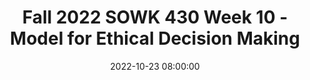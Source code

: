 ---
layout: single_presentation
name: fall-2022-sowk-430-week-10-model-for-ethical-decision-making.md
title: "Fall 2022 SOWK 430 Week 10 - Model for Ethical Decision Making"
date:  2022-10-23 08:00:00
presentation_id: GdxAtk
permalink: /presentations/GdxAtk/
redirect_from:
  - /presentations/GdxAtk/fall-2022-sowk-430-week-10-model-for-ethical-decision-making
slides: 
  - slide_name: deck-9073-large-0.jpeg
    slide_text: >
      <p>Essential Steps for Ethical Problem-Solving SOWK 430 Week 08
      Jacob Campbell, LICSW at Heritage University</p>
      
  - slide_name: deck-9073-large-1.jpeg
    slide_text: >
      <p>A-03: NASW Code of Ethics Standards and Principals Exam Multiple Choice, True/False, and one short answer question Open notes/book Be sure you have a Code of Ethics copy nearby Opens with all questions on one page Individual assignment, please complete on your own</p>
      
  - slide_name: deck-9073-large-2.jpeg
    slide_text: >
      <p>Quiz 1 of 2
      The exam is due before 10/30/22, which is true? • It is on the NASW Code of Ethics. • It is open book. • It is done individually. • All of the Above</p>
      
  - slide_name: deck-9073-large-3.jpeg
    slide_text: >
      <p>Quiz 1 of 2
      The Exam is Due Before 10/30/22, Which is True • It is on the NASW Code of Ethics. • It is open book. • It is done individually. • All of the Above</p>
      
  - slide_name: deck-9073-large-4.jpeg
    slide_text: >
      <p>Ethical Problem-Solving Essential Steps
      • DETERMINE whether there is an ethical issue or/and dilemma • IDENTIFY the key values and principles involved • RANK the values or ethical principles which - in your professional judgment are most relevant to the issue or dilemma • DEVELOP an action plan that is consistent with the ethical priorities that have been determined as central to the dilemma • IMPLEMENT your plan, utilizing the most appropriate practice skills and competencies • REFLECT on the outcome of this ethical decision-making process (Reamer &amp; Conrad, 1995 as cited in National Association of Social Workers - Massachusetts Chapter, n.d.)</p>
      
  - slide_name: deck-9073-large-5.jpeg
    slide_text: >
      <p>Potential ethical dilemma
      DETERMINE
      whether there is an ethical issue or/and dilemma Is there a con lict of values, or rights, or professional responsibilities?
      No
      Go to Next Step
      Stop
      f
      Yes
      (For example, there may be an issue of self-determination of an adolescent versus the well-being of the family.)</p>
      
  - slide_name: deck-9073-large-6.jpeg
    slide_text: >
      <p>IDENTIFY
      the key values and principles involved What meanings and limitations are typically attached to these competing values?
      f
      f
      (For example, rarely is con idential information held in absolute secrecy; however, typically decisions about access by third parties to sensitive content should be contracted with clients.)
      What Speci ic Statutes</p>
      
  - slide_name: deck-9073-large-7.jpeg
    slide_text: >
      <p>the values or ethical principles which - in your professional judgment - are most relevant to the issue or dilemma
      What reasons can you provide for prioritizing one competing value/principle over another?
      ff
      (For example, your client’s right to choose a bene icial course of action could bring hardship or harm to others who would be a ected.)
      f
      􀋴
      RANK</p>
      
  - slide_name: deck-9073-large-8.jpeg
    slide_text: >
      <p>DEVELOP
      an action plan that is consistent with the ethical priorities that have been determined as central to the dilemma Have you conferred with clients and colleagues, as appropriate, about the potential risks and consequences of alternative courses of action? Can you support or justify your action plan with the values/principles on which the plan is based? (For example, have you conferred with all the necessary persons regarding the ethical dimensions of planning for a battered wife’s quest to secure secret shelter and the implications for her teen-aged children?)
      Step 1
      Step 2
      Step 3</p>
      
  - slide_name: deck-9073-large-9.jpeg
    slide_text: >
      <p>IMPLEMENT
      your plan, utilizing the most appropriate practice skills and competencies
      How will you make use of core social work skills such as sensitive communication, skillful negotiation, and cultural competence? (For example, skillful colleague or supervisory communication and negotiation may enable an impaired colleague to see her/his impact on clients and to take appropriate action.)</p>
      
  - slide_name: deck-9073-large-10.jpeg
    slide_text: >
      <p>REFLECT
      on the outcome of this ethical decision-making process
      How would you evaluate the consequences of this process for those involved: Client(s), professional(s), and agency(ies)? (Increasingly, professionals have begun to seek support, further professional training, and consultation through the development of Ethics review Committees or Ethics Consultation processes.)
      🧘</p>
      
  - slide_name: deck-9073-large-11.jpeg
    slide_text: >
      <p>Quiz 2 of 2
      In the “identify” step, you should… • Determine if an ethical dilemma exists • Pick speci ic standards that apply to the scenario • Develop a plan
      f
      • All of the above</p>
      
  - slide_name: deck-9073-large-12.jpeg
    slide_text: >
      <p>Quiz 2 of 2
      In the “identify” step, you should… • Determine if an ethical dilemma exists • Pick speci ic standards that apply to the scenario • Develop a plan
      f
      • All of the above</p>
      
  - slide_name: deck-9073-large-13.jpeg
    slide_text: >
      <p>Forums and Participation Week 10
      • Essential Steps for Ethical Problem-Solving • Case Studies: Terminating Services, Con identiality and Protecting Third Parties, and End of Life Issues
      f
      • Discussion Regarding Singer’s (2013) 78th episode of The Social Work Podcast - “Social Work Ethics: Interview with Allan Barsky, JD, MSW, PhD”</p>
      
  - slide_name: deck-9073-large-14.jpeg
    slide_text: >
      <p>Reference National Association of Social Workers - Massachusetts Chapter (n.d.) Essential steps for ethical problem-solving. https://www.naswma.org/ page/100/Essential-Steps-for-Ethical-Problem-Solving.htm Reamer, F., Conrad, A. P., (1995) Professional choices: Ethics at work [Video]. NASW Press. Available at https://www.naswpress.org/product/53643/ professional-choices</p>
      
presentation_description: >
  <p>We start moving away from our focus on the standards in week ten. This week is a primer for what you will be diving into and considering the next several weeks. This week we’ll be completing the quiz assignment and introducing a model for decision-making that we’ll be using throughout the rest of the semester.</p>
  <p><strong>Week 10 Objectives</strong></p>
  <ul>
  <li>Demonstrate a working knowledge of the <em>Code of Ethics</em> through earning a satisfactory score on the code exam.</li>
  <li>Begin to utilize the Essential Steps method for addressing ethical issues.</li>
  <li>Utilize case studies to demonstrate critical thinking in complex circumstances.</li>
  </ul>
  
downloadable_slides: deck-9073.pdf
slides_count: 15
header:
  teaser: deck-9073-thumb-0.jpeg
presentation_video: >
  <iframe src="https://heritage.hosted.panopto.com/Panopto/Pages/Embed.aspx?id=d5d2cb5e-bee6-4ffd-af98-af37015d8641&autoplay=false&offerviewer=true&showtitle=true&showbrand=true&captions=false&interactivity=all" height="405" width="720" style="border: 1px solid #464646;" allowfullscreen allow="autoplay"></iframe>
location: "Heritage University"
tags:
  - Heritage University
  - BASW Program
  - SOWK 430
---